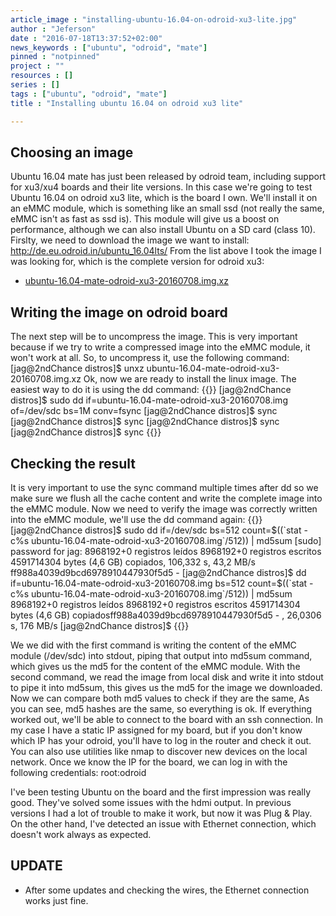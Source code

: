 ```yaml
---
article_image : "installing-ubuntu-16.04-on-odroid-xu3-lite.jpg"
author : "Jeferson"
date : "2016-07-18T13:37:52+02:00"
news_keywords : ["ubuntu", "odroid", "mate"]
pinned : "notpinned"
project : ""
resources : []
series : []
tags : ["ubuntu", "odroid", "mate"]
title : "Installing ubuntu 16.04 on odroid xu3 lite"

---
```


## Choosing an image
Ubuntu 16.04 mate has just been released by odroid team, including support for xu3/xu4 boards and their lite versions. In this case we're going to test Ubuntu 16.04 on odroid xu3 lite, which is the board I own. We'll install it on an eMMC module, which is something like an small ssd (not really the same, eMMC isn't as fast as ssd is). This module will give us a boost on performance, although we can also install Ubuntu on a SD card (class 10).
Firslty, we need to download the image we want to install:
http://de.eu.odroid.in/ubuntu_16.04lts/
From the list above I took the image I was looking for, which is the complete version for odroid xu3:

* [ubuntu-16.04-mate-odroid-xu3-20160708.img.xz](http://de.eu.odroid.in/ubuntu_16.04lts/ubuntu-16.04-mate-odroid-xu3-20160708.img.xz)

## Writing the image on odroid board
The next step will be to uncompress the image. This is very important because if we try to write a compressed image into the eMMC module, it won't work at all. So, to uncompress it, use the following command:
 [jag@2ndChance distros]$ unxz ubuntu-16.04-mate-odroid-xu3-20160708.img.xz
Ok, now we are ready to install the linux image. The easiest way to do it is using the dd command:
{{<highlight sh>}}
[jag@2ndChance distros]$ sudo dd if=ubuntu-16.04-mate-odroid-xu3-20160708.img of=/dev/sdc bs=1M conv=fsync
[jag@2ndChance distros]$ sync
[jag@2ndChance distros]$ sync
[jag@2ndChance distros]$ sync
[jag@2ndChance distros]$ sync
{{</highlight>}}
## Checking the result
It is very important to use the sync command multiple times after dd so we make sure we flush all the cache content and write the complete image into the eMMC module.
Now we need to verify the image was correctly written into the eMMC module, we'll use the dd command again:
{{<highlight sh>}}
[jag@2ndChance distros]$ sudo dd if=/dev/sdc bs=512 count=$((`stat -c%s ubuntu-16.04-mate-odroid-xu3-20160708.img`/512)) | md5sum
[sudo] password for jag:
8968192+0 registros leídos
8968192+0 registros escritos
4591714304 bytes (4,6 GB) copiados, 106,332 s, 43,2 MB/s
ff988a4039d9bcd6978910447930f5d5 -
[jag@2ndChance distros]$ dd if=ubuntu-16.04-mate-odroid-xu3-20160708.img bs=512 count=$((`stat -c%s ubuntu-16.04-mate-odroid-xu3-20160708.img`/512)) | md5sum
8968192+0 registros leídos
8968192+0 registros escritos
4591714304 bytes (4,6 GB) copiadosff988a4039d9bcd6978910447930f5d5 -
, 26,0306 s, 176 MB/s
[jag@2ndChance distros]$
{{</highlight>}}

We we did with the first command is writing the content of the eMMC module (/dev/sdc) into stdout, piping that output into md5sum command, which gives us the md5 for the content of the eMMC module. With the second command, we read the image from local disk and write it into stdout to pipe it into md5sum, this gives us the md5 for the image we downloaded. Now we can compare both md5 values to check if they are the same,
As you can see, md5 hashes are the same, so everything is ok.
If everything worked out, we'll be able to connect to the board with an ssh connection. In my case I have a static IP assigned for my board, but if you don't know which IP has your odroid, you'll have to log in the router and check it out. You can also use utilities like nmap to discover new devices on the local network. Once we know the IP for the board, we can log in with the following credentials:
root:odroid

I've been testing Ubuntu on the board and the first impression was really good. They've solved some issues with the hdmi output. In previous versions I had a lot of trouble to make it work, but now it was Plug & Play. On the other hand, I've detected an issue with Ethernet connection, which doesn't work always as expected.

## UPDATE

* After some updates and checking the wires, the Ethernet connection works just fine.

